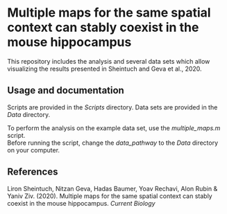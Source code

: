 # Multiple maps for the same spatial context can stably coexist in the mouse hippocampus
This repository includes the analysis and several data sets which allow visualizing the results presented in Sheintuch and Geva et al., 2020. 

## Usage and documentation
Scripts are provided in the *Scripts* directory.
Data sets are provided in the *Data* directory.

To perform the analysis on the example data set, use the *multiple_maps.m* script.  
Before running the script, change the *data_pathway* to the *Data* directory on your computer.

## References
Liron Sheintuch, Nitzan Geva, Hadas Baumer, Yoav Rechavi, Alon Rubin & Yaniv Ziv. (2020). Multiple maps for the same spatial context can stably coexist in the mouse hippocampus. *Current Biology* 
